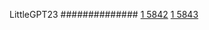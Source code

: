 


LittleGPT23
##############
[1 5842](https://www.phylliida.dev/modelwelfare/qwenbailconversationsWithJournals/#ZjAsZjAuxgUuMscHyRAuyhvECy44zQ0kYyxjIcwRITI=)
[1 5843](https://www.phylliida.dev/modelwelfare/qwenbailconversationsWithJournals/#ZjAsZjAuMcUFLsYMLjDLCS40ywsuMs0NJGMsYyHMESEx)
